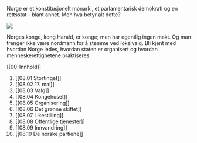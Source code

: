 Norge er et konstitusjonelt monarki, et parlamentarisk demokrati og en rettsstat - blant annet. Men hva betyr alt dette?

![](https://cdn.kursoria.no/pensum/chapters/pensum-for-samfunnskunnskapsproven-politikk-og-demokrati_cq44j7.jpg)

Norges konge, kong Harald, er konge; men har egentlig ingen makt. Og man trenger ikke være nordmann for å stemme ved lokalvalg. Bli kjent med hvordan Norge ledes, hvordan staten er organisert og hvordan menneskerettighetene praktiseres.




[[00-Innhold]]
1. [[08.01 Stortinget]]
2. [[08.02 17. mai]]
3. [[08.03 Valg]]
4.  [[08.04 Kongehuset]]
6. [[08.05 Organisering]]
7. [[08.06 Det grønne skiftet]]
8. [[08.07 Likestilling]]
9. [[08.08 Offentlige tjenester]]
10. [[08.09 Innvandring]]
11. [[08.10 De norske partiene]]

